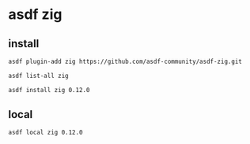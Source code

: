 # asdf zig

## install

```sh
asdf plugin-add zig https://github.com/asdf-community/asdf-zig.git

asdf list-all zig

asdf install zig 0.12.0
```

## local

```sh
asdf local zig 0.12.0
```
